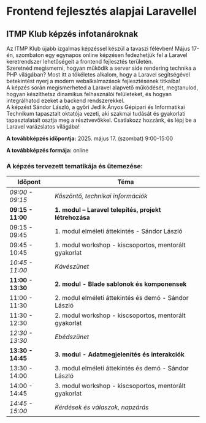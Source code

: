 # Frontend fejlesztés alapjai Laravellel
## ITMP Klub képzés infotanároknak

Az ITMP Klub újabb izgalmas képzéssel készül a tavaszi félévben! Május 17-én, szombaton egy egynapos online képzésen fedezhetjük fel a Laravel keretrendszer lehetőségeit a frontend fejlesztés területén.  
Szeretnéd megismerni, hogyan működik a server side rendering technika a PHP világában? Most itt a tökéletes alkalom, hogy a Laravel segítségével betekintést nyerj a modern webalkalmazások fejlesztésének titkaiba!  
A képzés során megismerheted a Laravel alapvető működését, megtanulod, hogyan készíthetsz dinamikus felhasználói felületeket, és hogyan integrálhatod ezeket a backend rendszerekkel.  
A képzést Sándor László, a győri Jedlik Ányos Gépipari és Informatikai Technikum tapasztalt oktatója vezeti, aki szakmai tudását és gyakorlati tapasztalatait osztja meg a résztvevőkkel. Csatlakozz hozzánk, és lépj be a Laravel varázslatos világába!

**A továbbképzés időpontja:** 2025. május 17. (szombat) 9:00-15:00

**A továbbképzés formája:** online

### A képzés tervezett tematikája és ütemezése:

| Időpont           | Téma                                                     |
| ----------------- | -------------------------------------------------------- |
| _09:00 - 09:15_   | _Köszöntő, technikai információk_                        |
| **09:15 - 11:00** | **1. modul – Laravel telepítés, projekt létrehozása**    |
| 09:15 - 09:45     | 1. modul elméleti áttekintés - Sándor László             |
| 09:45 - 10:45     | 1. modul workshop - kiscsoportos, mentorált gyakorlat    |
| _10:45 - 11:00_   | _Kávészünet_                                             |
| **11:00 - 13:30** | **2. modul - Blade sablonok és komponensek**             |
| 11:00 - 11:30     | 2. modul elméleti áttekintés és demó - Sándor László     |
| 11:30 - 12:30     | 2. modul workshop - kiscsoportos, mentorált gyakorlat    |
| _12:30 - 13:30_   | _Ebédszünet_                                             |
| **13:30 - 14:45** | **3. modul - Adatmegjelenítés és interakciók**           |
| 13:30 - 14:00     | 3. modul elméleti áttekintés és demó - Sándor László     |
| 14:00 - 14:45     | 3. modul workshop - kiscsoportos, mentorált gyakorlat    |
| _14:45 - 15:00_   | _Kérdések és válaszok, napzárás_                         |
